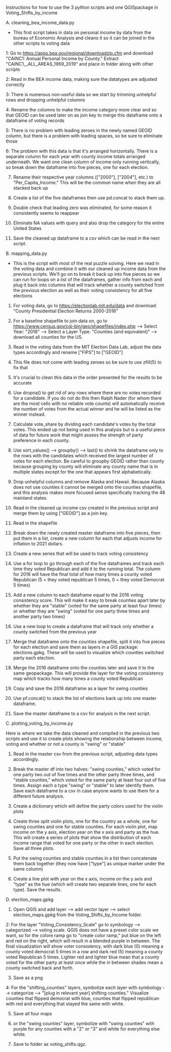 Instructions for how to use the 3 python scripts and one QGISpackage in Voting_Shifts_by_income

A. cleaning_bea_income_data.py
-  This first script takes in data on personal income by data from the bureau
of Economic Analysis and cleans it so it can be joined in the other scripts to
voting data

1: Go to https://apps.bea.gov/regional/downloadzip.cfm and download "CAINC1:
Annual Personal Income by County."  Extract "CAINC1__ALL_AREAS_1969_2019" and
place in folder along with other scripts

2: Read in the BEA income data, making sure the datatypes are adjusted correctly

3:  There is numerous non-useful data so we start by trimming unhelpful
rows and dropping unhelpful columns

4: Rename the columns to make the income category more clear and so that GEOID can be used later on as join key to merge this dataframe onto a dataframe of voting records

5:  There is no problem with leading zeroes in the newly named GEOID column, but there is a problem with leading spaces, so be sure to eliminate those

6:  The problem with this data is that it's arranged horizontally.  There is
a separate column for each year with county income totals arranged underneath.
We want one clean column of income only running vertically, so break down
the dataframe into five pieces, one for each election.  

7.  Rename their respective year columns (["2000"], ["2004"], etc.) to "Per_Capita_Income."  This will be the common name when they are all stacked
back up

8.  Create a list of the five dataframes then use pd.concat to stack them up.

9.  Double check that leading zero was eliminated, for some reason it consistently seems to reappear

10.  Eliminate NA values with query and also drop the category for the entire United States

11.  Save the cleaned up dataframe to a csv which can be read in the next script.

B. mapping_data.py
 - This is the script with most of the real puzzle solving.  Here we read in the voting data and combine it with our cleaned up income data from the previous scripts.  We'll go on to break it back up into five pieces so we can run for loops on a list of the dataframes, gather info from each and plug it back into columns that will track whether a county switched from the previous election as well as their voting consistency for all five elections

1. For voting data, go to https://electionlab.mit.edu/data and download:
"County Presidential Election Returns 2000-2016"

2. For a baseline shapefile to join data on, go to https://www.census.gov/cgi-bin/geo/shapefiles/index.php --> Select Year: "2016" --> Select a Layer Type: "Counties (and equivalent)" --> download all counties for the US.

3. Read in the voting data from the MIT Election Data Lab, adjust the data types accordingly and rename ["FIPS"] to ["GEOID"]

4.  This file does not come with leading zeroes so be sure to use zfill(5) to fix
that

5.  It's crucial to clean this data in the order presented for the results to be accurate

6.  Use dropna() to get rid of any rows where there are no votes recorded for a candidate.  If you do not do this then Ralph Nader (for whom there are the most cells with no reliable vote counts) will automatically receive the number of votes from the actual winner and he will be listed as the winner instead.

7. Calculate vote_share by dividing each candidate's votes by the total votes.
This ended up not being used in this analysis but is a useful piece of data for future work that might assess the strength of party preference in each county.

8.  Use sort_values() --> groupby() --> last() to shrink the dataframe only to the rows with the candidates which received the largest number of votes for each election.  Be careful to groupby GEOID rather than county because grouping by county will eliminate any county name that is in multiple states except for the one that appears first alphabetically.

9.  Drop unhelpful columns and remove Alaska and Hawaii.  Because Alaska does not use counties it cannot be merged onto the counties shapefile, and this analysis makes more focused sense specifically tracking the 48 mainland states.

10.  Read in the cleaned up income csv created in the previous script and merge them by using ["GEOID"] as a join key.  

11. Read in the shapefile

12.  Break down the newly created master dataframe into five pieces, then put them in a list, create a new column for each that adjusts income for inflation to 2021 dollars.

13.  Create a new series that will be used to track voting consistency

14.  Use a for loop to go through each of the five dataframes and track each time they voted Republican and add it to the running total.  The column for 2016 will have the final total of how many times a county voted Republican (5 = they voted republican 5 times, 0 = they voted Democrat 5 times)

15.  Add a new column to each dataframe equal to the 2016 voting consistency score.  This will make it easy to break counties apart later by whether they are "stable" (voted for the same party at least four times) or whether they are "swing" (voted for one party three times and another party two times)

16.  Use a new loop to create a dataframe that will track only whether a county switched from the previous year

17.  Merge that dataframe onto the counties shapefile, split it into five pieces for each election and save them as layers in a GIS package: elections.gpkg.  These will be used to visualize which counties switched party each election.

18. Merge the 2016 dataframe onto the counties later and save it to the same geopackage.  This will provide the layer for the voting consistency map which tracks how many times a county voted Republican

19. Copy and save the 2016 dataframe as a layer for swing counties

20. Use pf.concat() to stack the list of elections back up into one master dataframe.

21.  Save the master dataframe to a csv for analysis in the next script.

C. plotting_voting_by_income.py

Here is where we take the data cleaned and compiled in the previous two scripts and use it to create plots showing the relationship between income, voting and whether or not a county is "swing" or "stable"

1.  Read in the master csv from the previous script, adjusting data types accordingly.

2.  Break the master df into two halves: "swing counties," which voted for one party two out of five times and the other party three times, and "stable counties," which voted for the same party at least four out of five times.  Assign each a type "swing" or "stable" to later identify them.  Save each dataframe to a csv in case anyone wants to use them for a different future analysis.

3. Create a dictionary which will define the party colors used for the violin plots

4.  Create three split violin plots, one for the country as a whole, one for swing counties and one for stable counties.  For each violin plot, map income on the y axis, election year on the x axis and party as the hue.  This will create a series of plots that show the distribution of each income range that voted for one party or the other in each election.  Save all three plots.

5.  Put the swing counties and stable counties in a list then concatenate them back together (they now have ["type"] as unique marker under the same column)

6.  Create a line plot with year on the x axis, income on the y axis and "type" as the hue (which will create two separate lines, one for each type).  Save the results.

D.  election_maps.gpkg

1.  Open QGIS and add layer --> add vector layer --> select election_maps.gpkg from the Voting_Shifts_by_Income folder.

2:  For the layer "Voting_Consistency_Scale" go to symbology --> categorized --> voting scale.  QGIS does not have a preset color scale we want, so for the colore ramp go to "create color ramp," put blue on the left and red on the right, which will result in a blended purple in between.  The final visualization will show voter consistency, with dark blue (0) meaning a county voted democrat 5 times in a row and dark red (5) meaning a county voted Republican 5 times.  Lighter red and lighter blue mean that a county voted for the other party at least once while the in between shades mean a county switched back and forth.

3.  Save as a png

4:  For the "shifting_counties" layers, symbolize each layer with symbology --> categorize --> "[plug in relevant year] shifting counties."  Visualize counties that flipped democrat with blue, counties that flipped republican with red and everything that stayed the same with white.

5.  Save all four maps

6. or the "swing counties" layer, symbolize with "swing counties" with purple for any counties with a "2" or "3" and white for everything else white.

7.  Save to folder as voting_shifts.qgz.

